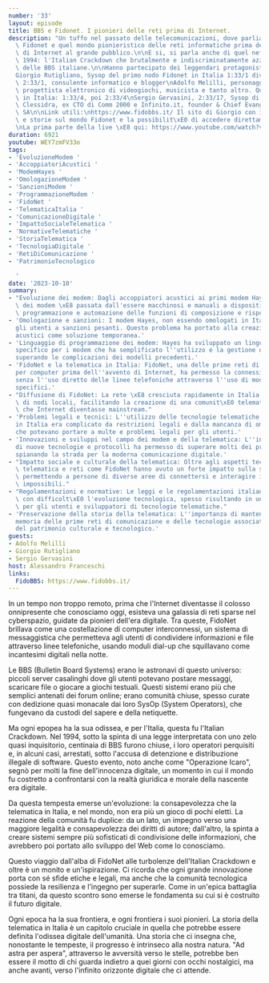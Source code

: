 ```yaml
---
number: '33'
layout: episode
title: BBS e Fidonet. I pionieri delle reti prima di Internet.
description: "Un tuffo nel passato delle telecomunicazioni, dove parliamo di BBS,\
  \ Fidonet e quel mondo pionieristico delle reti informatiche prima dell'approdo\
  \ di Internet al grande pubblico.\n\nE si, si parla anche di quel nefasto 21 maggio\
  \ 1994: l'Italian Crackdown che brutalmente e indiscriminatamente azzoppo' la scena\
  \ delle BBS italiane.\n\nHanno partecipato dei leggendari protagonisti di quei tempi:\n\
  Giorgio Rutigliano, Sysop del primo nodo Fidonet in Italia 1:33/1 diventato poi\
  \ 2:33/1, consulente informatico e blogger\nAdolfo Melilli, personaggio poliedrico,\
  \ progettista elettronico di videogiochi, musicista e tanto altro. Quarto nodo Fidonet\
  \ in Italia: 1:33/4, poi 2:33/4\nSergio Gervasini, 2:33/17, Sysop di  I.D.F. e poi\
  \ Clessidra, ex CTO di Comm 2000 e Infinito.it, founder & Chief Evangelist at BCyber\
  \ SA\n\nLink utili:\nhttps://www.fidobbs.it/ Il sito di Giorgio con informazioni\
  \ e storie sul mondo Fidonet e la possibilit\xE0 di accedere direttamente via Web\n\
  \nLa prima parte della live \xE8 qui: https://www.youtube.com/watch?v=3X50y-RpirA"
duration: 6921
youtube: WEY7zmFV33o
tags:
- 'EvoluzioneModem '
- 'AccoppiatoriAcustici '
- 'ModemHayes '
- 'OmologazioneModem '
- 'SanzioniModem '
- 'ProgrammazioneModem '
- 'FidoNet '
- 'TelematicaItalia '
- 'ComunicazioneDigitale '
- 'ImpattoSocialeTelematica '
- 'NormativeTelematiche '
- 'StoriaTelematica '
- 'TecnologiaDigitale '
- 'RetiDiComunicazione '
- 'PatrimonioTecnologico

  '
date: '2023-10-10'
summary:
- "Evoluzione dei modem: Dagli accoppiatori acustici ai primi modem Hayes, la tecnologia\
  \ dei modem \xE8 passata dall'essere macchinosi e manuali a dispositivi che permettevano\
  \ programmazione e automazione delle funzioni di composizione e risposta."
- 'Omologazione e sanzioni: I modem Hayes, non essendo omologati in Italia, esponevano
  gli utenti a sanzioni pesanti. Questo problema ha portato alla creazione di accoppiatori
  acustici come soluzione temporanea.'
- 'Linguaggio di programmazione dei modem: Hayes ha sviluppato un linguaggio di programmazione
  specifico per i modem che ha semplificato l''utilizzo e la gestione delle operazioni,
  superando le complicazioni dei modelli precedenti.'
- 'FidoNet e la telematica in Italia: FidoNet, una delle prime reti di comunicazione
  per computer prima dell''avvento di Internet, ha permesso la connessione tra sistemi
  senza l''uso diretto delle linee telefoniche attraverso l''uso di modem e software
  specifici.'
- "Diffusione di FidoNet: La rete \xE8 cresciuta rapidamente in Italia grazie all'apertura\
  \ di nodi locali, facilitando la creazione di una comunit\xE0 telematica ben prima\
  \ che Internet diventasse mainstream."
- 'Problemi legali e tecnici: L''utilizzo delle tecnologie telematiche e dei modem
  in Italia era complicato da restrizioni legali e dalla mancanza di omologazioni,
  che potevano portare a multe e problemi legali per gli utenti.'
- 'Innovazioni e sviluppi nel campo dei modem e della telematica: L''introduzione
  di nuove tecnologie e protocolli ha permesso di superare molti dei problemi iniziali,
  spianando la strada per la moderna comunicazione digitale.'
- "Impatto sociale e culturale della telematica: Oltre agli aspetti tecnologici, la\
  \ telematica e reti come FidoNet hanno avuto un forte impatto sulla societ\xE0,\
  \ permettendo a persone di diverse aree di connettersi e interagire in modi precedentemente\
  \ impossibili."
- "Regolamentazioni e normative: Le leggi e le regolamentazioni italiane hanno seguito\
  \ con difficolt\xE0 l'evoluzione tecnologica, spesso risultando in un contesto complicato\
  \ per gli utenti e sviluppatori di tecnologie telematiche."
- 'Preservazione della storia della telematica: L''importanza di mantenere viva la
  memoria delle prime reti di comunicazione e delle tecnologie associate come parte
  del patrimonio culturale e tecnologico.'
guests:
- Adolfo Melilli
- Giorgio Rutigliano
- Sergio Gervasini
host: Alessandro Franceschi
links:
  FidoBBS: https://www.fidobbs.it/
---
```

In un tempo non troppo remoto, prima che l'Internet diventasse il colosso onnipresente che conosciamo oggi, esisteva una galassia di reti sparse nel cyberspazio, guidate da pionieri dell'era digitale. Tra queste, FidoNet brillava come una costellazione di computer interconnessi, un sistema di messaggistica che permetteva agli utenti di condividere informazioni e file attraverso linee telefoniche, usando moduli dial-up che squillavano come incantesimi digitali nella notte.

Le BBS (Bulletin Board Systems) erano le astronavi di questo universo: piccoli server casalinghi dove gli utenti potevano postare messaggi, scaricare file o giocare a giochi testuali. Questi sistemi erano più che semplici antenati dei forum online; erano comunità chiuse, spesso curate con dedizione quasi monacale dai loro SysOp (System Operators), che fungevano da custodi del sapere e della netiquette.

Ma ogni epopea ha la sua odissea, e per l'Italia, questa fu l'Italian Crackdown. Nel 1994, sotto la spinta di una legge interpretata con uno zelo quasi inquisitorio, centinaia di BBS furono chiuse, i loro operatori perquisiti e, in alcuni casi, arrestati, sotto l'accusa di detenzione e distribuzione illegale di software. Questo evento, noto anche come "Operazione Icaro", segnò per molti la fine dell'innocenza digitale, un momento in cui il mondo fu costretto a confrontarsi con la realtà giuridica e morale della nascente era digitale.

Da questa tempesta emerse un'evoluzione: la consapevolezza che la telematica in Italia, e nel mondo, non era più un gioco di pochi eletti. La reazione della comunità fu duplice: da un lato, un impegno verso una maggiore legalità e consapevolezza dei diritti di autore; dall'altro, la spinta a creare sistemi sempre più sofisticati di condivisione delle informazioni, che avrebbero poi portato allo sviluppo del Web come lo conosciamo.

Questo viaggio dall'alba di FidoNet alle turbolenze dell'Italian Crackdown e oltre è un monito e un'ispirazione. Ci ricorda che ogni grande innovazione porta con sé sfide etiche e legali, ma anche che la comunità tecnologica possiede la resilienza e l'ingegno per superarle. Come in un'epica battaglia tra titani, da questo scontro sono emerse le fondamenta su cui si è costruito il futuro digitale.

Ogni epoca ha la sua frontiera, e ogni frontiera i suoi pionieri. La storia della telematica in Italia è un capitolo cruciale in quella che potrebbe essere definita l'odissea digitale dell'umanità. Una storia che ci insegna che, nonostante le tempeste, il progresso è intrinseco alla nostra natura. "Ad astra per aspera", attraverso le avversità verso le stelle, potrebbe ben essere il motto di chi guarda indietro a quei giorni con occhi nostalgici, ma anche avanti, verso l'infinito orizzonte digitale che ci attende.